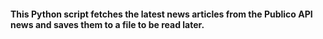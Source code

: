 #### This Python script fetches the latest news articles from the Publico API news and saves them to a file to be read later. 
